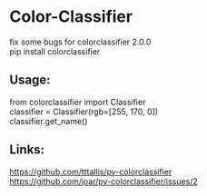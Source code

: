 # Color-Classifier
fix some bugs for colorclassifier 2.0.0   
pip install colorclassifier   

## Usage:   
from colorclassifier import Classifier   
classifier = Classifier(rgb=[255, 170, 0])   
classifier.get_name()   

## Links:   
https://github.com/tttallis/py-colorclassifier   
https://github.com/joar/py-colorclassifier/issues/2   
